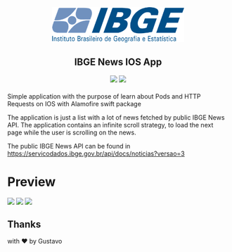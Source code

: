 <div align="center" style="margin-bottom: 20px">

  <img src="./GithubAssets/logo-ibge.png" width="300pxclear" />

   <h2 align="center">
    IBGE News IOS App
  </h2>

  <img src="https://img.shields.io/badge/Swift-4.x-orange.svg" />
  <img src="https://img.shields.io/badge/iOS-12%2B-brightgreen" />
</div>

Simple application with the purpose of learn about Pods and HTTP Requests on IOS with Alamofire swift package

The application is just a list with a lot of news fetched by public IBGE News API. The application contains an infinite scroll strategy, to load the next page while the user is scrolling on the news.

The public IBGE News API can be found in <a href="https://servicodados.ibge.gov.br/api/docs/noticias?versao=3">https://servicodados.ibge.gov.br/api/docs/noticias?versao=3</a>

# Preview

<p float="left">
  <img src="./GithubAssets/preview-1.gif" width="250"/>
  <img src="./GithubAssets/preview-2.gif" width="250"/>
  <img src="./GithubAssets/preview-3.gif" width="250"/>
</p>

## Thanks

with ❤️ by Gustavo

